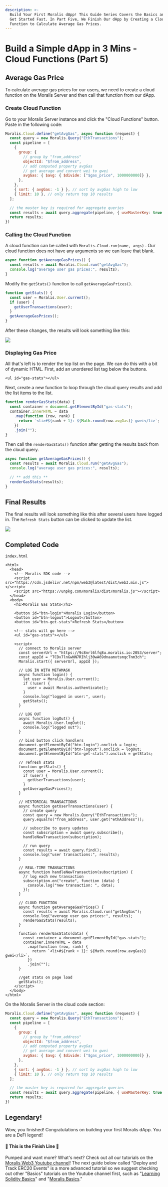 ```yaml
---
description: >-
  Build Your First Moralis dApp! This Guide Series Covers the Basics and How to
  Get Started Fast. In Part Five, We Finish Our dApp by Creating a Cloud
  Function to Calculate Average Gas Prices.
---
```


# Build a Simple dApp in 3 Mins - Cloud Functions (Part 5)

## Average Gas Price

To calculate average gas prices for our users, we need to create a cloud function on the Moralis Server and then call that function from our dApp.

### Create Cloud Function

Go to your Moralis Server instance and click the "Cloud Functions" button. Paste in the following code:

```javascript
Moralis.Cloud.define("getAvgGas", async function (request) {
  const query = new Moralis.Query("EthTransactions");
  const pipeline = [
    {
      group: {
        // group by "from_address"
        objectId: "$from_address",
        // add computed property avgGas
        // get average and convert wei to gwei
        avgGas: { $avg: { $divide: ["$gas_price", 1000000000]} },
      },
    },
    { sort: { avgGas: -1 } }, // sort by avgGas high to low
    { limit: 10 }, // only return top 10 results
  ];

  // the master key is required for aggregate queries
  const results = await query.aggregate(pipeline, { useMasterKey: true });
  return results;
})
```

### Calling the Cloud Function

A cloud function can be called with `Moralis.Cloud.run(name, args)` . Our cloud function does not have any arguments so we can leave that blank.

```javascript
async function getAverageGasPrices() {
  const results = await Moralis.Cloud.run("getAvgGas");
  console.log("average user gas prices:", results);
}
```

Modify the `getStats()` function to call `getAverageGasPrices()`.

```javascript
function getStats() {
  const user = Moralis.User.current();
  if (user) {
    getUserTransactions(user);
  }
  getAverageGasPrices();
}
```

After these changes, the results will look something like this:

![](<../.gitbook/assets/SimpleDapp_getAvgGasResult (1).PNG>)

### Displaying Gas Price

All that's left is to render the top list on the page. We can do this with a bit of dynamic HTML. First, add an unordered list tag below the buttons.

```markup
<ul id="gas-stats"></ul>
```

Next, create a new function to loop through the cloud query results and add the list items to the list.

```javascript
function renderGasStats(data) {
  const container = document.getElementById("gas-stats");
  container.innerHTML = data
    .map(function (row, rank) {
      return `<li>#${rank + 1}: ${Math.round(row.avgGas)} gwei</li>`;
    })
    .join("");
}
```

Then call the `renderGasStats()` function after getting the results back from the cloud query.

```javascript
async function getAverageGasPrices() {
  const results = await Moralis.Cloud.run("getAvgGas");
  console.log("average user gas prices:", results);

  // ** add this **
  renderGasStats(results);
}
```

## Final Results

The final results will look something like this after several users have logged in. The `Refresh Stats` button can be clicked to update the list.

![](../.gitbook/assets/SimpleDapp_FinialResults.PNG)

## Completed Code

`index.html`

```markup
<html>
  <head>
    <!-- Moralis SDK code -->
    <script src="https://cdn.jsdelivr.net/npm/web3@latest/dist/web3.min.js"></script>
    <script src="https://unpkg.com/moralis/dist/moralis.js"></script>
  </head>
  <body>
    <h1>Moralis Gas Stats</h1>

    <button id="btn-login">Moralis Login</button>
    <button id="btn-logout">Logout</button>
    <button id="btn-get-stats">Refresh Stats</button>

    <!-- stats will go here -->
    <ul id="gas-stats"></ul>

    <script>
      // connect to Moralis server
      const serverUrl = "https://9c8nrl6lfq8u.moralis.io:2053/server";
      const appId = "TCDv7lnGwNN7RIhlj30wA69dnaamxtsmqcTnm3ch";
      Moralis.start({ serverUrl, appId });

      // LOG IN WITH METAMASK
      async function login() {
        let user = Moralis.User.current();
        if (!user) {
          user = await Moralis.authenticate();
        }
        console.log("logged in user:", user);
        getStats();
      }

      // LOG OUT
      async function logOut() {
        await Moralis.User.logOut();
        console.log("logged out");
      }

      // bind button click handlers
      document.getElementById("btn-login").onclick = login;
      document.getElementById("btn-logout").onclick = logOut;
      document.getElementById("btn-get-stats").onclick = getStats;

      // refresh stats
      function getStats() {
        const user = Moralis.User.current();
        if (user) {
          getUserTransactions(user);
        }
        getAverageGasPrices();
      }

      // HISTORICAL TRANSACTIONS
      async function getUserTransactions(user) {
        // create query
        const query = new Moralis.Query("EthTransactions");
        query.equalTo("from_address", user.get("ethAddress"));

        // subscribe to query updates
        const subscription = await query.subscribe();
        handleNewTransaction(subscription);

        // run query
        const results = await query.find();
        console.log("user transactions:", results);
      }

      // REAL-TIME TRANSACTIONS
      async function handleNewTransaction(subscription) {
        // log each new transaction
        subscription.on("create", function (data) {
          console.log("new transaction: ", data);
        });
      }

      // CLOUD FUNCTION
      async function getAverageGasPrices() {
        const results = await Moralis.Cloud.run("getAvgGas");
        console.log("average user gas prices:", results);
        renderGasStats(results);
      }

      function renderGasStats(data) {
        const container = document.getElementById("gas-stats");
        container.innerHTML = data
          .map(function (row, rank) {
            return `<li>#${rank + 1}: ${Math.round(row.avgGas)} gwei</li>`;
          })
          .join("");
      }

      //get stats on page load
      getStats();
    </script>
  </body>
</html>

```

On the Moralis Server in the cloud code section:

```javascript
Moralis.Cloud.define("getAvgGas", async function (request) {
  const query = new Moralis.Query("EthTransactions");
  const pipeline = [
    {
      group: {
        // group by "from_address"
        objectId: "$from_address",
        // add computed property avgGas
        // get average and convert wei to gwei
        avgGas: { $avg: { $divide: ["$gas_price", 1000000000]} },
      },
    },
    { sort: { avgGas: -1 } }, // sort by avgGas high to low
    { limit: 10 }, // only return top 10 results
  ];

  // the master key is required for aggregate queries
  const results = await query.aggregate(pipeline, { useMasterKey: true });
  return results;
})
```

## Legendary!

Wow, you finished! Congratulations on building your first Moralis dApp. You are a DeFi legend!

#### 🏁 This is the Finish Line 🏁

Pumped and want more? What's next? Check out all our tutorials on the [Moralis Web3 Youtube channel](https://www.youtube.com/channel/UCgWS9Q3P5AxCWyQLT2kQhBw/featured)! The next guide below called "Deploy and Track ERC20 Events" is a more advanced tutorial so we suggest checking out other "Basics" tutorials on the Youtube channel first, such as "[Learning Solidity Basics](https://www.youtube.com/watch?v=IkCfIE1VoRo\&list=PLFPZ8ai7J-iTJDENUIY40VsU\_5Wmxkr7j)" and "[Moralis Basics](https://www.youtube.com/watch?v=aYi1\_moT4kI\&list=PLFPZ8ai7J-iQ7AruWqKOLUHQqabeSm37I)."
